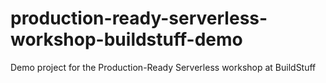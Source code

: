 # production-ready-serverless-workshop-buildstuff-demo

Demo project for the Production-Ready Serverless workshop at BuildStuff